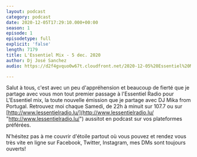 ```yaml
---
layout: podcast
category: podcast
date: 2020-12-05T17:29:10.000+00:00
season: 1
episode: 1
episodetype: full
explicit: 'false'
length: 7179
title: L'Essentiel Mix - 5 dec. 2020
author: Dj José Sanchez
audio: https://d2f4gvquo0w67t.cloudfront.net/2020-12-05%20Essentiel%20Mix.mp3

---
```

Salut à tous, c'est avec un peu d'appréhension et beaucoup de fierté que je partage avec vous mon tout premier passage à l'Essentiel Radio pour L'Essentiel mix, la toute nouvelle émission que je partage avec DJ Mika from Portugal. Retrouvez moi chaque Samedi, de 22h à minuit sur 107.7 ou sur [http://www.lessentielradio.lu/](http://www.lessentielradio.lu/ "http://www.lessentielradio.lu/") aussitot en podcast sur vos plateformes préférées.

N'hésitez pas à me couvrir d'étoile partout où vous pouvez et rendez vous très vite en ligne sur Facebook, Twitter, Instagram, mes DMs sont toujours ouverts!